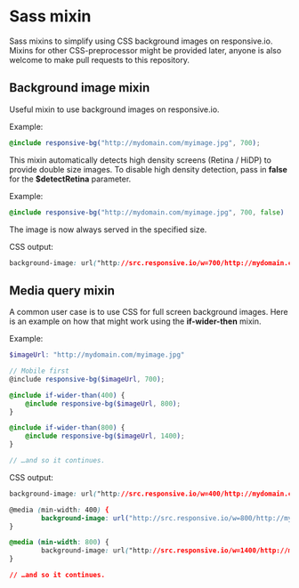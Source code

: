 
# Sass mixin

Sass mixins to simplify using CSS background images on responsive.io.  Mixins for other CSS-preprocessor might be provided later, anyone is  also welcome to make pull requests to this repository.


## Background image mixin

Useful mixin to use background images on responsive.io.

Example:

```scss
@include responsive-bg("http://mydomain.com/myimage.jpg", 700);
```

This mixin automatically detects high density screens (Retina / HiDP) to provide double size images. To disable high density detection, pass in **false** for the **$detectRetina** parameter.

Example:

```scss
@include responsive-bg("http://mydomain.com/myimage.jpg", 700, false)
```

The image is now always served in the specified size.  

CSS output:

```css
background-image: url("http://src.responsive.io/w=700/http://mydomain.com/myimage.jpg");
```


## Media query mixin

A common user case is to use CSS for full screen background images. Here is an example on how that might work using the **if-wider-then** mixin.

Example:

```scss
$imageUrl: "http://mydomain.com/myimage.jpg"

// Mobile first
@include responsive-bg($imageUrl, 700);

@include if-wider-than(400) {
	@include responsive-bg($imageUrl, 800);
}

@include if-wider-than(800) {
	@include responsive-bg($imageUrl, 1400);
}

// …and so it continues.
```

CSS output:

```css
background-image: url("http://src.responsive.io/w=400/http://mydomain.com/myimage.jpg");

@media (min-width: 400) {
		background-image: url("http://src.responsive.io/w=800/http://mydomain.com/myimage.jpg");
}

@media (min-width: 800) {
		background-image: url("http://src.responsive.io/w=1400/http://mydomain.com/myimage.jpg");
}

// …and so it continues.
```





